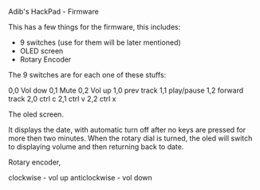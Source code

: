 Adib's HackPad - Firmware

This has a few things for the firmware, this includes:

- 9 switches (use for them will be later mentioned)
- OLED screen
- Rotary Encoder

The 9 switches are for each one of these stuffs:

0,0 Vol dow
0,1 Mute
0,2 Vol up
1,0 prev track
1,1 play/pause
1,2 forward track
2,0 ctrl c
2,1 ctrl v
2,2 ctrl x

The oled screen.

It displays the date, with automatic turn off after no keys are pressed for more then two minutes.
When the rotary dial is turned, the oled will switch to displaying volume and then returning back to date.

Rotary encoder, 

clockwise - vol up
anticlockwise - vol down